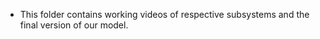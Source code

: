 * This folder contains working videos of respective subsystems and the final version of our model. 
